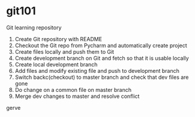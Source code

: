 # git101
Git learning repository


1. Create Git repository with README
2. Checkout the Git repo from Pycharm and automatically create project
3. Create files locally and push them to Git
4. Create development branch on Git and fetch so that it is usable locally
5. Create local development branch
6. Add files and modify existing file and push to development branch
7. Switch backc(checkout) to master branch and check that dev files are gone
8. Do change on a common file on master branch
9. Merge dev changes to master and resolve conflict

gerve